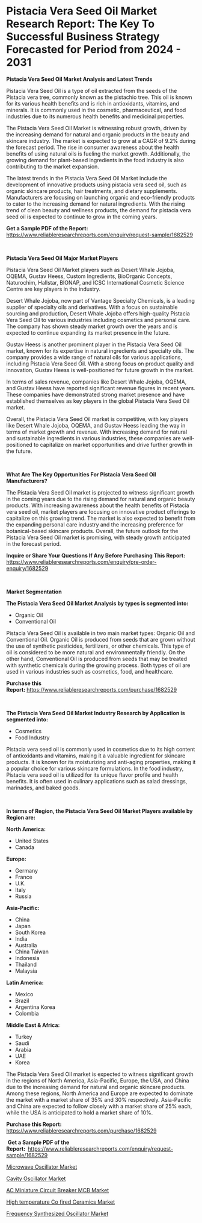 <p><h1>Pistacia Vera Seed Oil Market Research Report: The Key To Successful Business Strategy Forecasted for Period from 2024 - 2031</h1></p><p><strong>Pistacia Vera Seed Oil Market Analysis and Latest Trends</strong></p>
<p><p>Pistacia Vera Seed Oil is a type of oil extracted from the seeds of the Pistacia vera tree, commonly known as the pistachio tree. This oil is known for its various health benefits and is rich in antioxidants, vitamins, and minerals. It is commonly used in the cosmetic, pharmaceutical, and food industries due to its numerous health benefits and medicinal properties.</p><p>The Pistacia Vera Seed Oil Market is witnessing robust growth, driven by the increasing demand for natural and organic products in the beauty and skincare industry. The market is expected to grow at a CAGR of 9.2% during the forecast period. The rise in consumer awareness about the health benefits of using natural oils is fueling the market growth. Additionally, the growing demand for plant-based ingredients in the food industry is also contributing to the market expansion.</p><p>The latest trends in the Pistacia Vera Seed Oil Market include the development of innovative products using pistacia vera seed oil, such as organic skincare products, hair treatments, and dietary supplements. Manufacturers are focusing on launching organic and eco-friendly products to cater to the increasing demand for natural ingredients. With the rising trend of clean beauty and wellness products, the demand for pistacia vera seed oil is expected to continue to grow in the coming years.</p></p>
<p><strong>Get a Sample PDF of the Report:&nbsp;</strong> <a href="https://www.reliableresearchreports.com/enquiry/request-sample/1682529">https://www.reliableresearchreports.com/enquiry/request-sample/1682529</a></p>
<p>&nbsp;</p>
<p><strong>Pistacia Vera Seed Oil Major Market Players</strong></p>
<p><p>Pistacia Vera Seed Oil Market players such as Desert Whale Jojoba, OQEMA, Gustav Heess, Custom Ingredients, BioOrganic Concepts, Naturochim, Hallstar, BIONAP, and ICSC International Cosmetic Science Centre are key players in the industry. </p><p>Desert Whale Jojoba, now part of Vantage Specialty Chemicals, is a leading supplier of specialty oils and derivatives. With a focus on sustainable sourcing and production, Desert Whale Jojoba offers high-quality Pistacia Vera Seed Oil to various industries including cosmetics and personal care. The company has shown steady market growth over the years and is expected to continue expanding its market presence in the future.</p><p>Gustav Heess is another prominent player in the Pistacia Vera Seed Oil market, known for its expertise in natural ingredients and specialty oils. The company provides a wide range of natural oils for various applications, including Pistacia Vera Seed Oil. With a strong focus on product quality and innovation, Gustav Heess is well-positioned for future growth in the market.</p><p>In terms of sales revenue, companies like Desert Whale Jojoba, OQEMA, and Gustav Heess have reported significant revenue figures in recent years. These companies have demonstrated strong market presence and have established themselves as key players in the global Pistacia Vera Seed Oil market.</p><p>Overall, the Pistacia Vera Seed Oil market is competitive, with key players like Desert Whale Jojoba, OQEMA, and Gustav Heess leading the way in terms of market growth and revenue. With increasing demand for natural and sustainable ingredients in various industries, these companies are well-positioned to capitalize on market opportunities and drive further growth in the future.</p></p>
<p>&nbsp;</p>
<p><strong>What Are The Key Opportunities For Pistacia Vera Seed Oil Manufacturers?</strong></p>
<p><p>The Pistacia Vera Seed Oil market is projected to witness significant growth in the coming years due to the rising demand for natural and organic beauty products. With increasing awareness about the health benefits of Pistacia vera seed oil, market players are focusing on innovative product offerings to capitalize on this growing trend. The market is also expected to benefit from the expanding personal care industry and the increasing preference for botanical-based skincare products. Overall, the future outlook for the Pistacia Vera Seed Oil market is promising, with steady growth anticipated in the forecast period.</p></p>
<p><strong>Inquire or Share Your Questions If Any Before Purchasing This Report:</strong> <a href="https://www.reliableresearchreports.com/enquiry/pre-order-enquiry/1682529">https://www.reliableresearchreports.com/enquiry/pre-order-enquiry/1682529</a></p>
<p>&nbsp;</p>
<p><strong>Market Segmentation</strong></p>
<p><strong>The Pistacia Vera Seed Oil Market Analysis by types is segmented into:</strong></p>
<p><ul><li>Organic Oil</li><li>Conventional Oil</li></ul></p>
<p><p>Pistacia Vera Seed Oil is available in two main market types: Organic Oil and Conventional Oil. Organic Oil is produced from seeds that are grown without the use of synthetic pesticides, fertilizers, or other chemicals. This type of oil is considered to be more natural and environmentally friendly. On the other hand, Conventional Oil is produced from seeds that may be treated with synthetic chemicals during the growing process. Both types of oil are used in various industries such as cosmetics, food, and healthcare.</p></p>
<p><strong>Purchase this Report:&nbsp;</strong><a href="https://www.reliableresearchreports.com/purchase/1682529">https://www.reliableresearchreports.com/purchase/1682529</a></p>
<p>&nbsp;</p>
<p><strong>The Pistacia Vera Seed Oil Market Industry Research by Application is segmented into:</strong></p>
<p><ul><li>Cosmetics</li><li>Food Industry</li></ul></p>
<p><p>Pistacia vera seed oil is commonly used in cosmetics due to its high content of antioxidants and vitamins, making it a valuable ingredient for skincare products. It is known for its moisturizing and anti-aging properties, making it a popular choice for various skincare formulations. In the food industry, Pistacia vera seed oil is utilized for its unique flavor profile and health benefits. It is often used in culinary applications such as salad dressings, marinades, and baked goods.</p></p>
<p>&nbsp;</p>
<p><strong>In terms of Region, the Pistacia Vera Seed Oil Market Players available by Region are:</strong></p>
<p>
    <p> <strong> North America: </strong>
        <ul>
            <li>United States</li>
            <li>Canada</li>
        </ul>
        </p> 
    <p> <strong> Europe: </strong>
        <ul>
            <li>Germany</li>
            <li>France</li>
            <li>U.K.</li>
            <li>Italy</li>
            <li>Russia</li>
        </ul>
        </p> 
    <p> <strong> Asia-Pacific: </strong>
        <ul>
            <li>China</li>
            <li>Japan</li>
            <li>South Korea</li>
            <li>India</li>
            <li>Australia</li>
            <li>China Taiwan</li>
            <li>Indonesia</li>
            <li>Thailand</li>
            <li>Malaysia</li>
        </ul>
        </p> 
    <p> <strong> Latin America: </strong>
        <ul>
            <li>Mexico</li>
            <li>Brazil</li>
            <li>Argentina Korea</li>
            <li>Colombia</li>
        </ul>
        </p> 
    <p> <strong> Middle East & Africa: </strong>
        <ul>
            <li>Turkey</li>
            <li>Saudi</li>
            <li>Arabia</li>
            <li>UAE</li>
            <li>Korea</li>
        </ul>
    </p>
    </p>
<p><p>The Pistacia Vera Seed Oil market is expected to witness significant growth in the regions of North America, Asia-Pacific, Europe, the USA, and China due to the increasing demand for natural and organic skincare products. Among these regions, North America and Europe are expected to dominate the market with a market share of 35% and 30% respectively. Asia-Pacific and China are expected to follow closely with a market share of 25% each, while the USA is anticipated to hold a market share of 10%.</p></p>
<p><strong>Purchase this Report: </strong><a href="https://www.reliableresearchreports.com/purchase/1682529">https://www.reliableresearchreports.com/purchase/1682529</a></p>
<p>&nbsp;<strong>Get a Sample PDF of the Report:&nbsp;&nbsp;</strong><a href="https://www.reliableresearchreports.com/enquiry/request-sample/1682529">https://www.reliableresearchreports.com/enquiry/request-sample/1682529</a></p>
<p><strong></strong></p>
<p><p><a href="https://medium.com/@liamblick633/microwave-oscillator-market-report-reveals-the-latest-trends-and-growth-opportunities-of-this-29f90759ac77">Microwave Oscillator Market</a></p><p><a href="https://medium.com/@liamblick633/analyzing-cavity-oscillator-market-global-industry-perspective-and-forecast-2024-to-2031-01d30be358a0">Cavity Oscillator Market</a></p><p><a href="https://medium.com/@brayanborer_28299/ac-miniature-circuit-breaker-mcb-market-size-reveals-the-best-marketing-channels-in-global-industry-2fd15ca7a0a7">AC Miniature Circuit Breaker MCB Market</a></p><p><a href="https://medium.com/@brayanborer_28299/high-temperature-co-fired-ceramics-market-size-market-outlook-and-market-forecast-2024-to-2031-fe2ca68fa391">High temperature Co fired Ceramics Market</a></p><p><a href="https://medium.com/@liamblick633/frequency-synthesized-oscillator-market-research-report-its-history-and-forecast-2024-to-2031-3a58c14c263b">Frequency Synthesized Oscillator Market</a></p></p>